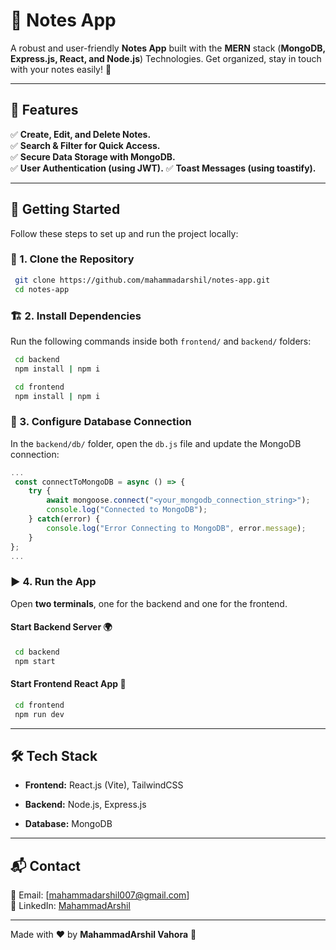 # 📝 Notes App

A robust and user-friendly **Notes App** built with the **MERN** stack (**MongoDB, Express.js, React, and Node.js**) Technologies. Get organized, stay in touch with your notes easily! 🚀


---

## 📌 Features

✅ **Create, Edit, and Delete Notes.**\
✅ **Search & Filter for Quick Access.**\
✅ **Secure Data Storage with MongoDB.**\
✅ **User Authentication (using JWT).**
✅ **Toast Messages (using toastify).**

---

## 🚀 Getting Started

Follow these steps to set up and run the project locally:

### 📂 1. Clone the Repository

```sh
 git clone https://github.com/mahammadarshil/notes-app.git
 cd notes-app
```

### 🏗 2. Install Dependencies

Run the following commands inside both `frontend/` and `backend/` folders:

```sh
 cd backend
 npm install | npm i
```

```sh
 cd frontend
 npm install | npm i
```

### 🔑 3. Configure Database Connection

In the `backend/db/` folder, open the `db.js` file and update the MongoDB connection:

```js
...
 const connectToMongoDB = async () => {
    try {
        await mongoose.connect("<your_mongodb_connection_string>");
        console.log("Connected to MongoDB");
    } catch(error) {
        console.log("Error Connecting to MongoDB", error.message);
    }
};
...
```

### ▶️ 4. Run the App

Open **two terminals**, one for the backend and one for the frontend.

#### Start Backend Server 🌍

```sh
 cd backend
 npm start
```

#### Start Frontend React App 🎨

```sh
 cd frontend
 npm run dev
```

---

## 🛠 Tech Stack

- **Frontend:** React.js (Vite), TailwindCSS
- **Backend:** Node.js, Express.js
- **Database:** MongoDB

  &#x20;

---

## 📬 Contact

📧 Email: [[mahammadarshil007@gmail.com](mailto\:mahammadarshil007@gmail.com)]\
🔗 LinkedIn: [MahammadArshil](https://www.linkedin.com/in/mahammadarshil-vahora/)

---

Made with ❤️ by **MahammadArshil Vahora** 🚀

